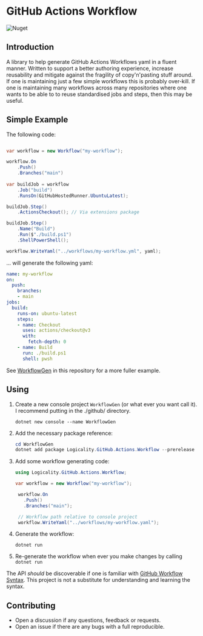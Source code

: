 # GitHub Actions Workflow

![Nuget](https://img.shields.io/nuget/v/Logicality.GitHub.Actions.Workflow?label=Logicality.GitHub.Actions.Workflow&style=flat-square)

## Introduction

A library to help generate GitHub Actions Workflows yaml in a
fluent manner. Written to support a better authoring experience, increase
reusability and mitigate against the fragility of copy'n'pasting stuff around.
If one is maintaining just a few simple workflows this is probably over-kill.
If one is maintaining many workflows across many repositories where one wants
to be able to to reuse standardised jobs and steps, then this may be useful.

## Simple Example

The following code:

```csharp

var workflow = new Workflow("my-workflow");

workflow.On
    .Push()
    .Branches("main")
    
var buildJob = workflow
    .Job("build")
    .RunsOn(GitHubHostedRunner.UbuntuLatest);

buildJob.Step()
    .ActionsCheckout(); // Via extensions package

buildJob.Step()
    .Name("Build")
    .Run($"./build.ps1")
    .ShellPowerShell();

workflow.WriteYaml("../workflows/my-workflow.yml", yaml);
```

... will generate the following yaml:

```yaml
name: my-workflow
on:
  push:
    branches:
    - main
jobs:
  build:
    runs-on: ubuntu-latest
    steps:
    - name: Checkout
      uses: actions/checkout@v3
      with:
        fetch-depth: 0
    - name: Build
      run: ./build.ps1
      shell: pwsh
```

See [WorkflowGen](https://github.com/logicality-io/platform-libs/blob/main/.github/WorkflowGen/Program.cs)
in this repository for a more fuller example.

## Using

1. Create a new console project `WorkflowGen` (or what ever you want call it). I
   recommend putting in the ./github/ directory.

   `dotnet new console --name WorkflowGen`

2. Add the necessary package reference:

   ```powershell
   cd WorkflowGen
   dotnet add package Logicality.GitHub.Actions.Workflow --prerelease
   ```

3. Add some workflow generating code:

   ```csharp
   using Logicality.GitHub.Actions.Workflow;

   var workflow = new Workflow("my-workflow");

    workflow.On
      .Push()
      .Branches("main");

    // Workflow path relative to console project
    workflow.WriteYaml("../workflows/my-workflow.yaml"); 

   ```

4. Generate the workflow:

    `dotnet run`

5. Re-generate the workflow when ever you make changes by calling `dotnet run`

The API _should_ be discoverable if one is familiar with [GitHub Workflow
Syntax](https://docs.github.com/en/actions/using-workflows/workflow-syntax-for-github-actions).
This project is not a substitute for understanding and learning the syntax.

## Contributing

- Open a discussion if any questions, feedback or requests.
- Open an issue if there are any bugs with a full reproducible.
